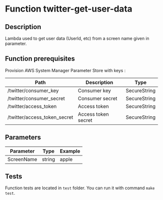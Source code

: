 # Function twitter-get-user-data

## Description

Lambda used to get user data (UserId, etc) from a screen name given in parameter.

## Function prerequisites

Provision AWS System Manager Parameter Store with keys :

| Path                         | Description         | Type         |
|------------------------------|---------------------|--------------|
| /twitter/consumer_key        | Consumer key        | SecureString |
| /twitter/consumer_secret     | Consumer secret     | SecureString |
| /twitter/access_token        | Access token        | SecureString |
| /twitter/access_token_secret | Access token secret | SecureString |

## Parameters

| Parameter  | Type   | Example |
|------------|--------|---------|
| ScreenName | string | apple   |

## Tests

Function tests are located in `test` folder.
You can run it with command `make test`.
